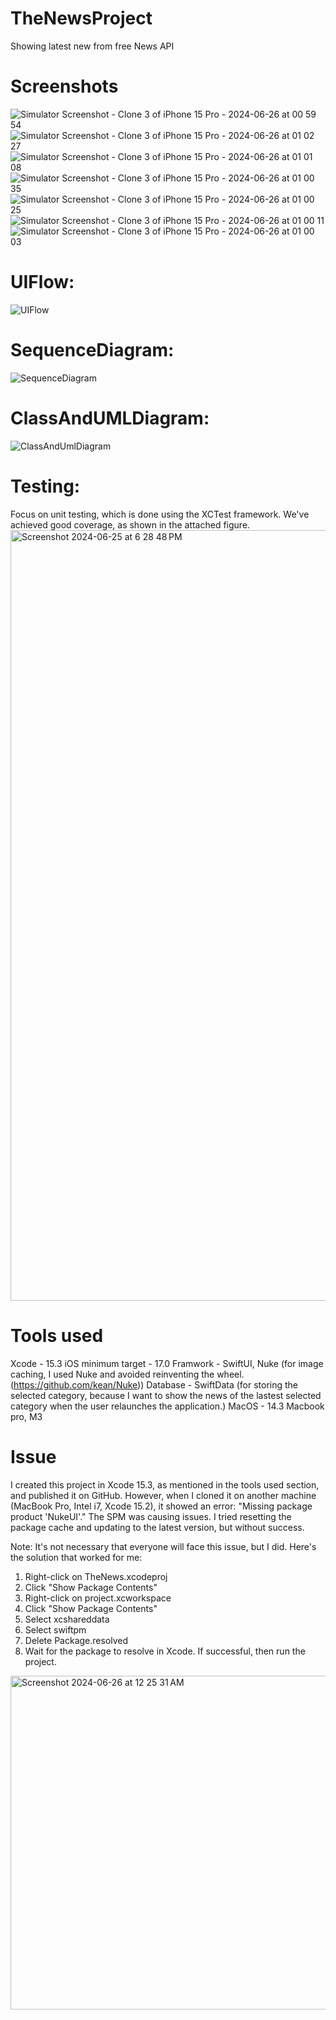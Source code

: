 # TheNewsProject
Showing latest new from free News API

# Screenshots
![Simulator Screenshot - Clone 3 of iPhone 15 Pro - 2024-06-26 at 00 59 54](https://github.com/badal1104/TheNewsProject-main/assets/36571426/e8f4024e-ab57-47ea-9ca9-5735f38f6af6)
![Simulator Screenshot - Clone 3 of iPhone 15 Pro - 2024-06-26 at 01 02 27](https://github.com/badal1104/TheNewsProject-main/assets/36571426/e95de89d-c56f-45e0-97de-f3f60faef1aa)
![Simulator Screenshot - Clone 3 of iPhone 15 Pro - 2024-06-26 at 01 01 08](https://github.com/badal1104/TheNewsProject-main/assets/36571426/1f17e90e-8499-4306-b570-06eb00e5b140)
![Simulator Screenshot - Clone 3 of iPhone 15 Pro - 2024-06-26 at 01 00 35](https://github.com/badal1104/TheNewsProject-main/assets/36571426/ab3e964a-407b-414c-93d6-eb05d7dfcb23)
![Simulator Screenshot - Clone 3 of iPhone 15 Pro - 2024-06-26 at 01 00 25](https://github.com/badal1104/TheNewsProject-main/assets/36571426/c00cb787-4148-4a54-834c-307f019bda49)
![Simulator Screenshot - Clone 3 of iPhone 15 Pro - 2024-06-26 at 01 00 11](https://github.com/badal1104/TheNewsProject-main/assets/36571426/4b9f333a-f34b-46cd-85a3-da68b25e08c3)
![Simulator Screenshot - Clone 3 of iPhone 15 Pro - 2024-06-26 at 01 00 03](https://github.com/badal1104/TheNewsProject-main/assets/36571426/ad020e8b-330a-465b-b461-d84929103bbd)



# UIFlow:
![UIFlow](https://github.com/badal1104/TheNewsProject-main/assets/36571426/e7c9549b-f66e-481f-b491-f09b6cdb246f)


# SequenceDiagram:
![SequenceDiagram](https://github.com/badal1104/TheNewsProject-main/assets/36571426/e7d674a5-d3a0-4aaa-96b6-57087ed25b8f)


# ClassAndUMLDiagram:
![ClassAndUmlDiagram](https://github.com/badal1104/TheNewsProject-main/assets/36571426/eee036e6-5e7d-458f-8446-099feee490e0)


# Testing:
Focus on unit testing, which is done using the XCTest framework. We've achieved good coverage, as shown in the attached figure.
<img width="1233" alt="Screenshot 2024-06-25 at 6 28 48 PM" src="https://github.com/badal1104/TheNewsProject-main/assets/36571426/da0e4d22-79f7-47cc-bee0-e96f9ad05f4b">

# Tools used
Xcode - 15.3
iOS minimum target - 17.0
Framwork - SwiftUI, Nuke (for image caching, I used Nuke and avoided reinventing the wheel. (https://github.com/kean/Nuke))
Database - SwiftData (for storing the selected category, because I want to show the news of the lastest selected category when the user relaunches the application.)
MacOS - 14.3
Macbook pro, M3

# Issue
I created this project in Xcode 15.3, as mentioned in the tools used section, and published it on GitHub. However, when I cloned it on another machine (MacBook Pro, Intel i7, Xcode 15.2), it showed an error: "Missing package product 'NukeUI'." The SPM was causing issues. I tried resetting the package cache and updating to the latest version, but without success.

Note: It's not necessary that everyone will face this issue, but I did. Here's the solution that worked for me:

1) Right-click on TheNews.xcodeproj
2) Click "Show Package Contents"
3) Right-click on project.xcworkspace
4) Click "Show Package Contents"
5) Select xcshareddata
6) Select swiftpm
7) Delete Package.resolved
8) Wait for the package to resolve in Xcode. If successful, then run the project.

 <img width="534" alt="Screenshot 2024-06-26 at 12 25 31 AM" src="https://github.com/badal1104/TheNewsProject-main/assets/36571426/660fe7ac-d4a8-4e6a-adfb-11d2249c8262">

